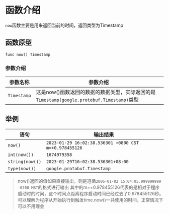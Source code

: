 # 函数介绍

`now`函数主要是用来返回当前的时间，返回类型为Timestamp

## 函数原型

`func now() Timestamp`

### 参数介绍

| 参数名称        | 参数介绍                                                               |
|-------------|--------------------------------------------------------------------|
| `Timestamp` | 这是now()函数返回的数据的数据类型，实际返回的是`Timestamp(google.protobuf.Timestamp)`类型 |

## 举例

| 语句              | 输出结果                                                  |
|-----------------|-------------------------------------------------------|
| `now()`         | `2023-01-29 16:02:38.536301 +0800 CST m=+0.978455126` |
| `int(now())`    | `1674979358`                                          |
| `string(now())` | `2023-01-29T16:02:38.536301+08:00`                    |
| `type(now())`   | `google.protobuf.Timestamp`                           |

> now()返回的值如果直接输出，则是遵循`2006-01-02 15:04:05.999999999 -0700 MST`的格式进行输出
> 其中的m=+0.978455126代表的是相对于程序启动时的时间，这个时间点距离程序启动时间已经过去了0.978455126秒。
> 可以理解为程序从开始执行到触发time.now()一共使用的时间，正常情况下可以不用理会
